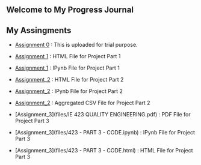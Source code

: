 ## Welcome to My Progress Journal

## My Assingments

* [Assignment 0](files/DenemePython.html) : This is uploaded for trial purpose.
* [Assignment 1](files/Project_Part_1_Bengisu_Mustafa_Fethi.html) : HTML File for Project Part 1
* [Assignment 1](files/Project_Part_1_Bengisu_Mustafa_Fethi.ipynb) : IPynb File for Project Part 1

* [Assignment_2](files/IE423_PROJECT_PART2_Bengisu_Mustafa_Fethi.html) : HTML File for Project Part 2
* [Assignment_2](files/IE423_PROJECT_PART2_Bengisu_Mustafa_Fethi.ipynb) : IPynb File for Project Part 2
* [Assignment_2](files/all_datasss.csv) : Aggregated CSV File for Project Part 2

* [Assignment_3](files/IE 423 QUALITY ENGINEERING.pdf) : PDF File for Project Part 3
* [Assignment_3](files/423 - PART 3 - CODE.ipynb) : IPynb File for Project Part 3
* [Assignment_3](files/423 - PART 3 - CODE.html) : HTML File for Project Part 3
